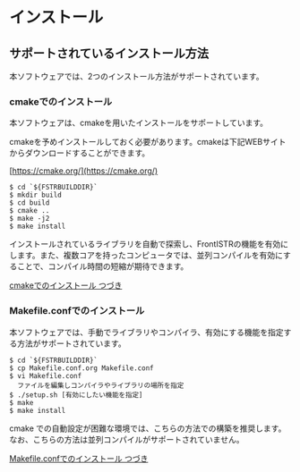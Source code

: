 # インストール

## サポートされているインストール方法

本ソフトウェアでは、2つのインストール方法がサポートされています。

### cmakeでのインストール

本ソフトウェアは、cmakeを用いたインストールをサポートしています。

cmakeを予めインストールしておく必要があります。cmakeは下記WEBサイトからダウンロードすることができます。

[https://cmake.org/](https://cmake.org/)

```
$ cd `${FSTRBUILDDIR}`
$ mkdir build
$ cd build
$ cmake ..
$ make -j2
$ make install
```

インストールされているライブラリを自動で探索し、FrontISTRの機能を有効にします。また、複数コアを持ったコンピュータでは、並列コンパイルを有効にすることで、コンパイル時間の短縮が期待できます。

[cmakeでのインストール つづき]()

### Makefile.confでのインストール

本ソフトウェアでは、手動でライブラリやコンパイラ、有効にする機能を指定する方法がサポートされています。

```
$ cd `${FSTRBUILDDIR}`
$ cp Makefile.conf.org Makefile.conf
$ vi Makefile.conf
  ファイルを編集しコンパイラやライブラリの場所を指定
$ ./setup.sh [有効にしたい機能を指定]
$ make
$ make install
```

cmake での自動設定が困難な環境では、こちらの方法での構築を推奨します。なお、こちらの方法は並列コンパイルがサポートされていません。

[Makefile.confでのインストール つづき]()
